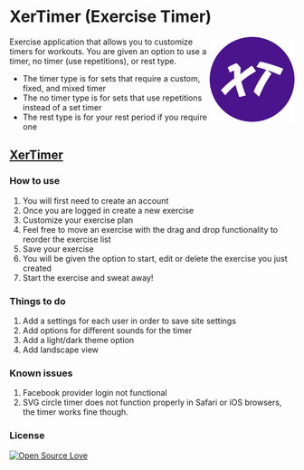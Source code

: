 
# XerTimer (Exercise Timer)

<img align="right" width="150" src="./src/images/xertimer-image.png" />

Exercise application that allows you to customize timers for workouts. You are given an option to use a timer, no timer (use repetitions), or rest type.

- The timer type is for sets that require a custom, fixed, and mixed timer
- The no timer type is for sets that use repetitions instead of a set timer
- The rest type is for your rest period if you require one

## [XerTimer](https://xertimer.web.app/)

### How to use

1. You will first need to create an account
2. Once you are logged in create a new exercise
3. Customize your exercise plan
4. Feel free to move an exercise with the drag and drop functionality to reorder the exercise list
5. Save your exercise
6. You will be given the option to start, edit or delete the exercise you just created
7. Start the exercise and sweat away!

### Things to do

1. Add a settings for each user in order to save site settings
2. Add options for different sounds for the timer
3. Add a light/dark theme option
4. Add landscape view

### Known issues

1. Facebook provider login not functional
2. SVG circle timer does not function properly in Safari or iOS browsers, the timer works fine though.

### License

[![Open Source Love](https://badges.frapsoft.com/os/mit/mit.svg?v=102)](LICENSE)